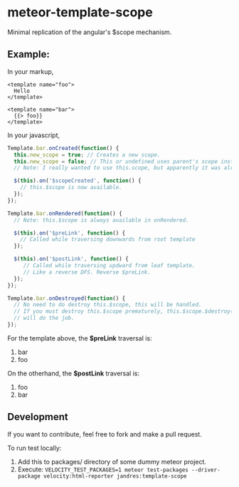 # meteor-template-scope
Minimal replication of the angular's $scope mechanism.

## Example:
In your markup,
```handlebar
<template name="foo">
  Hello
</template>

<template name="bar">
  {{> foo}}
</template>
```

In your javascript,
```javascript
Template.bar.onCreated(function() {
  this.new_scope = true; // Creates a new scope.
  this.new_scope = false; // This or undefined uses parent's scope instead.
  // Note: I really wanted to use this.scope, but apparently it was already used.

  $(this).on('$scopeCreated', function() {
    // this.$scope is now available.
  });
});

Template.bar.onRendered(function() {
  // Note: this.$scope is always available in onRendered.

  $(this).on('$preLink', function() {
    // Called while traversing downwards from root template
  });

  $(this).on('$postLink', function() {
     // Called while traversing updward from leaf template.
     // Like a reverse DFS. Reverse $preLink.
  });
});

Template.bar.onDestroyed(function() {
  // No need to do destroy this.$scope, this will be handled.
  // If you must destroy this.$scope prematurely, this.$scope.$destroy()
  // will do the job.
});
```

For the template above, the **$preLink** traversal is:

1. bar
2. foo

On the otherhand, the **$postLink** traversal is:

1. foo
2. bar

## Development
If you want to contribute, feel free to fork and make a pull request.

To run test locally:

1. Add this to packages/ directory of some dummy meteor project.
2. Execute: `VELOCITY_TEST_PACKAGES=1 meteor test-packages --driver-package velocity:html-reporter jandres:template-scope`
